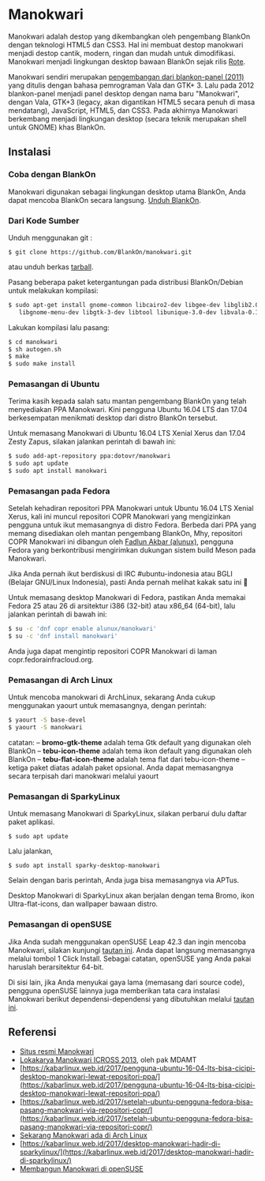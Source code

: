 # Manokwari

Manokwari adalah destop yang dikembangkan oleh pengembang BlankOn dengan teknologi HTML5 dan CSS3. Hal ini membuat destop manokwari menjadi destop cantik, modern, ringan dan mudah untuk dimodifikasi. Manokwari menjadi lingkungan desktop bawaan BlankOn sejak rilis [Rote](/ProdukBlankOn/8/).

Manokwari sendiri merupakan [pengembangan dari blankon-panel (2011)](https://www.slideshare.net/mdamt/lokakarya-manokwari-icross-2013) yang ditulis dengan bahasa pemrograman Vala dan GTK+ 3. Lalu pada 2012 blankon-panel menjadi panel desktop dengan nama baru "Manokwari", dengan Vala, GTK+3 (legacy, akan digantikan HTML5 secara penuh di masa mendatang), JavaScript, HTML5, dan CSS3. Pada akhirnya Manokwari berkembang menjadi lingkungan desktop (secara teknik merupakan shell untuk GNOME) khas BlankOn.

## Instalasi

### Coba dengan BlankOn

Manokwari digunakan sebagai lingkungan desktop utama BlankOn, Anda dapat mencoba BlankOn secara langsung. [Unduh BlankOn](http://cdimage.blankonlinux.or.id/blankon/rilis/10.0/).

### Dari Kode Sumber

Unduh menggunakan git :

`$ git clone https://github.com/BlankOn/manokwari.git`

atau unduh berkas [tarball](https://github.com/BlankOn/manokwari/zipball/master).

Pasang beberapa paket ketergantungan pada distribusi BlankOn/Debian untuk melakukan kompilasi:

```sh
$ sudo apt-get install gnome-common libcairo2-dev libgee-dev libglib2.0-dev \
   libgnome-menu-dev libgtk-3-dev libtool libunique-3.0-dev libvala-0.12-dev valac
```

Lakukan kompilasi lalu pasang:

```sh
$ cd manokwari
$ sh autogen.sh
$ make
$ sudo make install
```

### Pemasangan di Ubuntu

Terima kasih kepada salah satu mantan pengembang BlankOn yang telah menyediakan PPA Manokwari. Kini pengguna Ubuntu 16.04 LTS dan 17.04 berkesempatan menikmati desktop dari distro BlankOn tersebut.

Untuk memasang Manokwari di Ubuntu 16.04 LTS Xenial Xerus dan 17.04 Zesty Zapus, silakan jalankan perintah di bawah ini:

```sh
$ sudo add-apt-repository ppa:dotovr/manokwari
$ sudo apt update
$ sudo apt install manokwari
```

### Pemasangan pada Fedora

Setelah kehadiran repositori PPA Manokwari untuk Ubuntu 16.04 LTS Xenial Xerus, kali ini muncul repositori COPR Manokwari yang mengizinkan pengguna untuk ikut memasangnya di distro Fedora. Berbeda dari PPA yang memang disediakan oleh mantan pengembang BlankOn, Mhy, repositori COPR Manokwari ini dibangun oleh [Fadlun Akbar (alunux)](https://github.com/alunux), pengguna Fedora yang berkontribusi mengirimkan dukungan sistem build Meson pada Manokwari.

Jika Anda pernah ikut berdiskusi di IRC #ubuntu-indonesia atau BGLI (Belajar GNU/Linux Indonesia), pasti Anda pernah melihat kakak satu ini 🙂

Untuk memasang desktop Manokwari di Fedora, pastikan Anda memakai Fedora 25 atau 26 di arsitektur i386 (32-bit) atau x86_64 (64-bit), lalu jalankan perintah di bawah ini:

```sh
$ su -c 'dnf copr enable alunux/manokwari'
$ su -c 'dnf install manokwari'
```

Anda juga dapat mengintip repositori COPR Manokwari di laman copr.fedorainfracloud.org.

### Pemasangan di Arch Linux

Untuk mencoba manokwari di ArchLinux, sekarang Anda cukup menggunakan yaourt untuk memasangnya, dengan perintah:

```sh
$ yaourt -S base-devel
$ yaourt -S manokwari
```

catatan:
– **bromo-gtk-theme** adalah tema Gtk default yang digunakan oleh BlankOn
– **tebu-icon-theme** adalah tema ikon default yang digunakan oleh BlankOn
– **tebu-flat-icon-theme** adalah tema flat dari tebu-icon-theme
– ketiga paket diatas adalah paket opsional. Anda dapat memasangnya secara terpisah dari manokwari melalui yaourt

### Pemasangan di SparkyLinux

Untuk memasang Manokwari di SparkyLinux, silakan perbarui dulu daftar paket aplikasi.

`$ sudo apt update`

Lalu jalankan,

`$ sudo apt install sparky-desktop-manokwari`

Selain dengan baris perintah, Anda juga bisa memasangnya via APTus.

Desktop Manokwari di SparkyLinux akan berjalan dengan tema Bromo, ikon Ultra-flat-icons, dan wallpaper bawaan distro.

### Pemasangan di openSUSE

Jika Anda sudah menggunakan openSUSE Leap 42.3 dan ingin mencoba Manokwari, silakan kunjungi [tautan ini](https://software.opensuse.org/package/manokwari?search_term=manokwari). Anda dapat langsung memasangnya melalui tombol 1 Click Install. Sebagai catatan, openSUSE yang Anda pakai haruslah berarsitektur 64-bit.

Di sisi lain, jika Anda menyukai gaya lama (memasang dari source code), pengguna openSUSE lainnya juga memberikan tata cara instalasi Manokwari berikut dependensi-dependensi yang dibutuhkan melalui [tautan ini](https://muhammadrefa.wordpress.com/2017/10/05/membangun-manokwari-di-opensuse/).

## Referensi
- [Situs resmi Manokwari](https://manokwari.blankonlinux.or.id)
- [Lokakarya Manokwari ICROSS 2013](https://www.slideshare.net/mdamt/lokakarya-manokwari-icross-2013), oleh pak MDAMT
- [https://kabarlinux.web.id/2017/pengguna-ubuntu-16-04-lts-bisa-cicipi-desktop-manokwari-lewat-repositori-ppa/](https://kabarlinux.web.id/2017/pengguna-ubuntu-16-04-lts-bisa-cicipi-desktop-manokwari-lewat-repositori-ppa/)
- [https://kabarlinux.web.id/2017/setelah-ubuntu-pengguna-fedora-bisa-pasang-manokwari-via-repositori-copr/](https://kabarlinux.web.id/2017/setelah-ubuntu-pengguna-fedora-bisa-pasang-manokwari-via-repositori-copr/)
- [Sekarang Manokwari ada di Arch Linux](https://artemtechblog.wordpress.com/2017/08/10/sekarang-manokwari-ada-di-archlinux/)
- [https://kabarlinux.web.id/2017/desktop-manokwari-hadir-di-sparkylinux/](https://kabarlinux.web.id/2017/desktop-manokwari-hadir-di-sparkylinux/)
- [Membangun Manokwari di openSUSE](https://muhammadrefa.wordpress.com/2017/10/05/membangun-manokwari-di-opensuse/)

